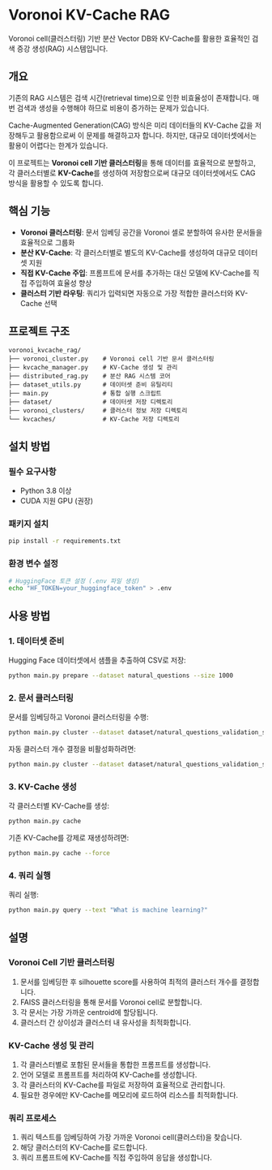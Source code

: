 # Voronoi KV-Cache RAG

Voronoi cell(클러스터링) 기반 분산 Vector DB와 KV-Cache를 활용한 효율적인 검색 증강 생성(RAG) 시스템입니다.

## 개요

기존의 RAG 시스템은 검색 시간(retrieval time)으로 인한 비효율성이 존재합니다. 매번 검색과 생성을 수행해야 하므로 비용이 증가하는 문제가 있습니다.

Cache-Augmented Generation(CAG) 방식은 미리 데이터들의 KV-Cache 값을 저장해두고 활용함으로써 이 문제를 해결하고자 합니다. 하지만, 대규모 데이터셋에서는 활용이 어렵다는 한계가 있습니다.

이 프로젝트는 **Voronoi cell 기반 클러스터링**을 통해 데이터를 효율적으로 분할하고, 각 클러스터별로 **KV-Cache**를 생성하여 저장함으로써 대규모 데이터셋에서도 CAG 방식을 활용할 수 있도록 합니다.

## 핵심 기능

- **Voronoi 클러스터링**: 문서 임베딩 공간을 Voronoi 셀로 분할하여 유사한 문서들을 효율적으로 그룹화
- **분산 KV-Cache**: 각 클러스터별로 별도의 KV-Cache를 생성하여 대규모 데이터셋 지원
- **직접 KV-Cache 주입**: 프롬프트에 문서를 추가하는 대신 모델에 KV-Cache를 직접 주입하여 효율성 향상
- **클러스터 기반 라우팅**: 쿼리가 입력되면 자동으로 가장 적합한 클러스터와 KV-Cache 선택

## 프로젝트 구조

```
voronoi_kvcache_rag/
├── voronoi_cluster.py    # Voronoi cell 기반 문서 클러스터링
├── kvcache_manager.py    # KV-Cache 생성 및 관리
├── distributed_rag.py    # 분산 RAG 시스템 코어
├── dataset_utils.py      # 데이터셋 준비 유틸리티
├── main.py               # 통합 실행 스크립트
├── dataset/              # 데이터셋 저장 디렉토리
├── voronoi_clusters/     # 클러스터 정보 저장 디렉토리
└── kvcaches/             # KV-Cache 저장 디렉토리
```

## 설치 방법

### 필수 요구사항

- Python 3.8 이상
- CUDA 지원 GPU (권장)

### 패키지 설치

```bash
pip install -r requirements.txt
```

### 환경 변수 설정

```bash
# HuggingFace 토큰 설정 (.env 파일 생성)
echo "HF_TOKEN=your_huggingface_token" > .env
```

## 사용 방법

### 1. 데이터셋 준비

Hugging Face 데이터셋에서 샘플을 추출하여 CSV로 저장:

```bash
python main.py prepare --dataset natural_questions --size 1000
```

### 2. 문서 클러스터링

문서를 임베딩하고 Voronoi 클러스터링을 수행:

```bash
python main.py cluster --dataset dataset/natural_questions_validation_sample.csv
```

자동 클러스터 개수 결정을 비활성화하려면:

```bash
python main.py cluster --dataset dataset/natural_questions_validation_sample.csv --no_auto_k --k 20
```

### 3. KV-Cache 생성

각 클러스터별 KV-Cache를 생성:

```bash
python main.py cache
```

기존 KV-Cache를 강제로 재생성하려면:

```bash
python main.py cache --force
```

### 4. 쿼리 실행

쿼리 실행:

```bash
python main.py query --text "What is machine learning?"
```

## 설명

### Voronoi Cell 기반 클러스터링

1. 문서를 임베딩한 후 silhouette score를 사용하여 최적의 클러스터 개수를 결정합니다.
2. FAISS 클러스터링을 통해 문서를 Voronoi cell로 분할합니다.
3. 각 문서는 가장 가까운 centroid에 할당됩니다.
4. 클러스터 간 상이성과 클러스터 내 유사성을 최적화합니다.

### KV-Cache 생성 및 관리

1. 각 클러스터별로 포함된 문서들을 통합한 프롬프트를 생성합니다.
2. 언어 모델로 프롬프트를 처리하여 KV-Cache를 생성합니다.
3. 각 클러스터의 KV-Cache를 파일로 저장하여 효율적으로 관리합니다.
4. 필요한 경우에만 KV-Cache를 메모리에 로드하여 리소스를 최적화합니다.

### 쿼리 프로세스

1. 쿼리 텍스트를 임베딩하여 가장 가까운 Voronoi cell(클러스터)을 찾습니다.
2. 해당 클러스터의 KV-Cache를 로드합니다.
3. 쿼리 프롬프트에 KV-Cache를 직접 주입하여 응답을 생성합니다.